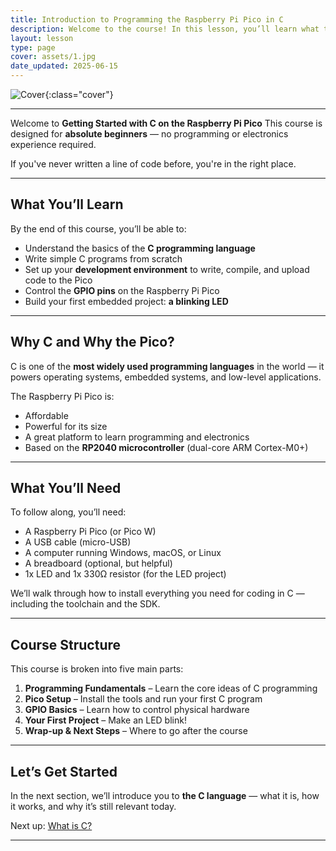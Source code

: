 ```yaml
---
title: Introduction to Programming the Raspberry Pi Pico in C
description: Welcome to the course! In this lesson, you’ll learn what this course covers and why learning C on the Raspberry Pi Pico is a great place to start.
layout: lesson
type: page
cover: assets/1.jpg
date_updated: 2025-06-15
---
```


![Cover]({{page.cover}}){:class="cover"}

---

Welcome to **Getting Started with C on the Raspberry Pi Pico**
This course is designed for **absolute beginners** — no programming or electronics experience required.

If you've never written a line of code before, you're in the right place.

---

## What You’ll Learn

By the end of this course, you’ll be able to:

- Understand the basics of the **C programming language**
- Write simple C programs from scratch
- Set up your **development environment** to write, compile, and upload code to the Pico
- Control the **GPIO pins** on the Raspberry Pi Pico
- Build your first embedded project: **a blinking LED**

---

## Why C and Why the Pico?

C is one of the **most widely used programming languages** in the world — it powers operating systems, embedded systems, and low-level applications.

The Raspberry Pi Pico is:

- Affordable
- Powerful for its size
- A great platform to learn programming and electronics
- Based on the **RP2040 microcontroller** (dual-core ARM Cortex-M0+)

---

## What You’ll Need

To follow along, you’ll need:

- A Raspberry Pi Pico (or Pico W)
- A USB cable (micro-USB)
- A computer running Windows, macOS, or Linux
- A breadboard (optional, but helpful)
- 1x LED and 1x 330Ω resistor (for the LED project)

We’ll walk through how to install everything you need for coding in C — including the toolchain and the SDK.

---

## Course Structure

This course is broken into five main parts:

1. **Programming Fundamentals** – Learn the core ideas of C programming
2. **Pico Setup** – Install the tools and run your first C program
3. **GPIO Basics** – Learn how to control physical hardware
4. **Your First Project** – Make an LED blink!
5. **Wrap-up & Next Steps** – Where to go after the course

---

## Let’s Get Started

In the next section, we’ll introduce you to **the C language** — what it is, how it works, and why it’s still relevant today.

Next up: [What is C?](02_what_is_c)

---

